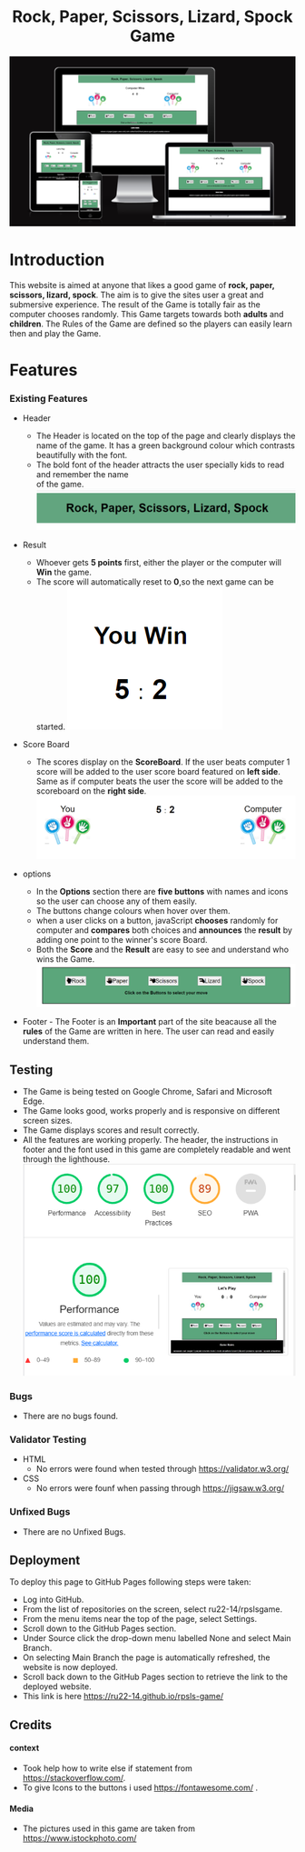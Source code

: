 <h1 align="center">Rock, Paper, Scissors, Lizard, Spock Game</h1>

![This is an image](./assets/images/Screenshot%20responsiveness.png)

# Introduction
This website is aimed at anyone that likes a good game of **rock, paper, scissors, lizard, spock**. The aim is to give the sites user a great and submersive experience. The result of the Game is totally fair as the computer chooses randomly. This Game targets towards both **adults** and **children**. The Rules of the Game are defined so the players can easily learn then and play the Game.


# Features

### Existing Features
- Header
     - The Header is located on the top of the page and clearly displays the name of the game. It 
       has a  green background colour which contrasts beautifully with the font. 
     - The bold font of the header attracts the user specially kids to read and remember the name  
       of the game. 
       ![This is an image](./assets/images/Screenshot%20header.png)
         
- Result
     - Whoever gets **5 points** first, either the player or the computer will **Win** the game. 
     - The score will automatically reset to **0**,so the next game can be started.
     ![This is an image](./assets/images/Screenshot-result.png)

- Score Board
     - The scores display on the **ScoreBoard**. If the user beats computer 1 score will be added 
       to the user score board featured on **left side**. Same as if computer beats the user the score will be added to the scoreboard on the **right side**.
      ![This is an image](./assets/images/Screenshot-scoreboard.png)

- options
     - In the **Options** section there are **five buttons** with names and icons so the user can choose any of them easily. 
     - The buttons change colours when hover over them.
     - when a user clicks on a button, javaScript **chooses** randomly for computer and 
        **compares** both choices and **announces** the **result** by adding one point to the winner's score Board.
     - Both the **Score** and the **Result** are easy to see and understand who wins the Game. 
      ![This is an image](./assets/images/Screenshot-choicebuttons.png)

- Footer
      - The Footer is an **Important** part of the site beacause all the **rules** of the Game are 
        written in here. The user can read and easily understand them.


## Testing
- The Game is being tested on Google Chrome, Safari and Microsoft Edge.
- The Game looks good, works properly and is responsive on different screen sizes. 
- The Game displays scores and result correctly.
- All the features are working properly. The header, the instructions in footer and the font used in this game are completely readable and went through the lighthouse.
![This is an image](./assets/images/lighthouse.png)

### Bugs
- There are no bugs found.
### Validator Testing
- HTML
  - No errors were found when tested through https://validator.w3.org/
- CSS
  - No errors were founf when passing through https://jigsaw.w3.org/  
### Unfixed Bugs
- There are no Unfixed Bugs.
## Deployment
To deploy this page to GitHub Pages following steps were taken:

- Log into GitHub.
- From the list of repositories on the screen, select ru22-14/rpslsgame.
- From the menu items near the top of the page, select Settings.
- Scroll down to the GitHub Pages section.
- Under Source click the drop-down menu labelled None and select Main Branch.
- On selecting Main Branch the page is automatically refreshed, the website is now deployed.
- Scroll back down to the GitHub Pages section to retrieve the link to the deployed website.
- This link is here https://ru22-14.github.io/rpsls-game/
## Credits
#### context
- Took help how to write else if statement from https://stackoverflow.com/.
- To give Icons to the buttons i used https://fontawesome.com/ .
#### Media
- The pictures used in this game are taken from https://www.istockphoto.com/
